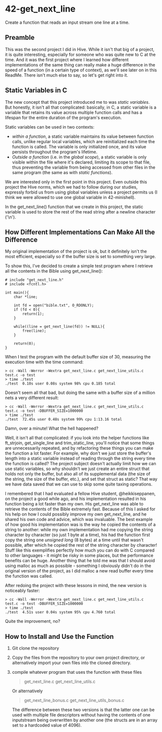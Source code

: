 # 42-get_next_line

Create a function that reads an input stream one line at a time.

## Preamble
This was the second project I did in Hive. While it isn't that big of a project, it is quite interesting, especially for someone who was quite new to C at the time. And it was the first project where I learned how different implementations of the same thing can really make a huge difference in the speed of a function (in a certain type of context), as we'll see later on in this ReadMe. There isn't much else to say, so let's get right into it.

## Static Variables in C
The new concept that this project introduced me to was _static variables_. But honestly, it isn't all that complicated: basically, in C, a static variable is a variable that retains its value across multiple function calls and has a lifespan for the entire duration of the program's execution.

Static variables can be used in two contexts:
- _within a function_, a static variable maintains its value between function calls, unlike regular local variables, which are reinitialized each time the function is called. The variable is only initialized once, and its value persists throughout the program's lifetime.
- _Outside a function_ (i.e. in the _global scope_), a static variable is only visible within the file where it's declared, limiting its scope to that file, thus preventing the variable from being accessed from other files in the same program (the same as with _static functions_).

We are interested only in the first point in this project. Even outside this project the Hive norms, which we had to follow during our studies, expressly forbid us from using global variables unless a project permits us (I think we were allowed to use one global variable in 42-minishell).

In the get_next_line() function that we create in this project, the static variable is used to store the rest of the read string after a newline character ('\n').

## How Different Implementations Can Make All the Difference
My original implementation of the project is ok, but it definitely isn't the most efficient, especially so if the buffer size is set to something very large.

To show this, I've decided to create a simple test program where I retrieve all the contents in the Bible using get_next_line():
```
# include "get_next_line.h"
# include <fcntl.h>

int main(){
	char *line;

	int fd = open("bible.txt", O_RDONLY);
	if (fd < 0){
		return(1);
	}

	while((line = get_next_line(fd)) != NULL){
		free(line);
	}

	return(0);
}
```
When I test the program with the default buffer size of 30, measuring the execution time with the time command:
```
> cc -Wall -Werror -Wextra get_next_line.c get_next_line_utils.c test.c -o test
> time ./test
./test  0.10s user 0.08s system 98% cpu 0.185 total
```
Doesn't seem all that bad, but doing the same with a buffer size of a million nets a very different result:
```
> cc -Wall -Werror -Wextra get_next_line.c get_next_line_utils.c test.c -o test -DBUFFER_SIZE=1000000
> time ./test
./test  72.45s user 0.48s system 99% cpu 1:13.16 total
```
Damn, over a minute! What the hell happened?

Well, it isn't all that complicated: if you look into the helper functions like ft_strjoin, get_single_line and trim_static_line, you'll notice that some things are unnecessarily repeated, and by refactoring these things you can make the function a lot faster. For example, why don't we just store the buffer's length into a static variable instead of reading through the string every time the function is called? The project subject doesn't actually limit how we can use static variables, so why shouldn't we just create an entire struct that holds not only the buffer, but also all of its supplemental data (the size of the string, the size of the buffer, etc.), and set that struct as static? That way we have data saved that we can use to skip some quite taxing operations.

I remembered that I had evaluated a fellow Hive student, @heikkiseppanen, on the project a good while ago, and his implementation resulted in his function being a lot faster than my own. His get_next_line was able to retrieve the contents of the Bible extremely fast. Because of this I asked for his help on how I could possibly improve my own get_next_line, and he shared his own code and advice, which was invaluable. The best example of how good his implementation was is the way he copied the contents of a string to another: while my own implementation had me copying the string character by character (so just 1 byte at a time), his had the function first copy the string one _unsigned long_ (8 bytes) at a time until that wasn't possible, after which he copied the rest of the string character by character! Stuff like this exemplifies perfectly how much you can do with C compared to other languages - it might be risky in some places, but the performance benefits can be huge. Another thing that he told me was that I should avoid using malloc as much as possible - something I obviously didn't do in the original version of the project, as I did malloc a new read buffer every time the function was called.

After redoing the project with these lessons in mind, the new version is noticeably faster:
```
> cc -Wall -Werror -Wextra get_next_line.c get_next_line_utils.c test.c -o test -DBUFFER_SIZE=1000000
> time ./test
./test  4.51s user 0.04s system 95% cpu 4.760 total
```
Quite the improvement, no?

## How to Install and Use the Function
1. Git clone the repository
2. Copy the files from the repository to your own project directory, or alternatively import your own files into the cloned directory.
3. compile whatever program that uses the function with these files
   > get_next_line.c get_next_line_utils.c
   
   Or alternatively

   > get_next_line_bonus.c get_next_line_utils_bonus.c

   The difference between these two versions is that the latter one can be used with multiple file descriptors without having the contents of one inputstream being overwritten by another one (the structs are in an array set to a hardcoded value of 4096).
